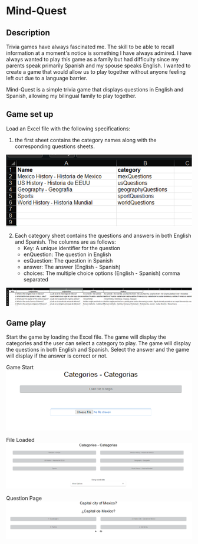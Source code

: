 # Mind-Quest

## Description
Trivia games have always fascinated me. The skill to be able to recall information at a moment's notice is something I have always admired. I have always wanted to play this game as a family but had difficulty since my parents speak primarily Spanish and my spouse speaks English. I wanted to create a game that would allow us to play together without anyone feeling left out due to a language barrier.

Mind-Quest is a simple trivia game that displays questions in English and Spanish, allowing my bilingual family to play together.

## Game set up
Load an Excel file with the following specifications:

1) the first sheet contains the category names along with the corresponding questions sheets.

![](imgs/categories%20ans%20sheets.png)

2) Each category sheet contains the questions and answers in both English and Spanish.
   The columns are as follows:
    - Key: A unique identifier for the question
    - enQuestion: The question in English
    - esQuestion: The question in Spanish
    - answer: The answer (English - Spanish)
    - choices: The multiple choice options (English - Spanish) comma separated

![](imgs/questions%20sheet.png)

## Game play
Start the game by loading the Excel file. The game will display the categories and the user can select a category to play. The game will display the questions in both English and Spanish. Select the answer and the game will display if the answer is correct or not.

Game Start
![](imgs/Game%20start%20up.png)

File Loaded
![](imgs/file%20loaded.png)

Question Page
![](imgs/Question%20Page.png)